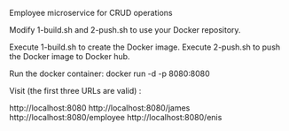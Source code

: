 Employee microservice for CRUD operations

Modify 1-build.sh and 2-push.sh to use your Docker repository.

Execute 1-build.sh to create the Docker image.
Execute 2-push.sh to push the Docker image to Docker hub.

Run the docker container: docker run -d -p 8080:8080 <image name>

Visit (the first three URLs are valid) :

http://localhost:8080
http://localhost:8080/james
http://localhost:8080/employee
http://localhost:8080/enis
